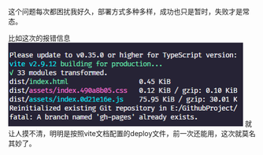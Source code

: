 这个问题每次都困扰我好久，部署方式多种多样，成功也只是暂时，失败才是常态。


比如这次的报错信息
![](https://raw.githubusercontent.com/Sumuyzzz/pictures/master/img/202206271111012.png?token=AR2LEV6T74MW7UPZE6AYDPDCXEQBQ)
就让人摸不清，明明是按照vite文档配置的deploy文件，前一次还能用，这次就莫名其妙了。


